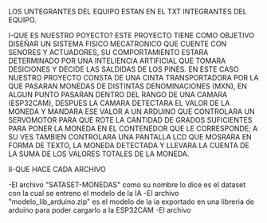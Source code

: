 LOS UNTEGRANTES DEL EQUIPO ESTAN EN EL TXT INTEGRANTES DEL EQUIPO.

I-QUE ES NUESTRO POYECTO?
ESTE PROYECTO TIENE COMO OBJETIVO DISEÑAR UN SISTEMA FISICO MECATRONICO QUE CUENTE CON SENORES Y ACTUADORES, SU COMPORTAMIENTO ESTARA DETERMINADO POR UNA INTELIENCIA ARTIFICIAL QUE TOMARA DESICIONES
Y DECIDE LAS SALDIDAS DE LOS PINES. EN ESTE CASO NUESTRO PROYECTO CONSTA DE UNA CINTA TRANSPORTADORA POR LA QUE PASARAN MONEDAS DE DISTINTAS DENOMINACIONES (MXN), EN ALGUN PUNTO PASARAN DENTRO DEL RANGO
DE UNA CAMARA (ESP32CAM), DESPUES LA CAMARA DETECTARA EL VALOR DE LA MONEDA Y MANDARA ESE VALOR A UN ARDUINO QUE CONTROLARA UN SERVOMOTOR PARA QUE ROTE LA CANTIDAD DE GRADOS SUFICIENTES PARA PONER LA 
MONEDA EN EL CONTENEDOR QUE LE CORRESPONDE; A SU VES TAMBIEN CONTROLARA UNA PANTALLA LCD QUE MOSRARA EN FORMA DE TEXTO, LA MONEDA DETECTADA Y LLEVARA LA CUENTA DE LA SUMA DE LOS VALORES TOTALES DE LA 
MONEDA.

II-QUE HACE CADA ARCHIVO 

-El archivo "SATASET-MONEDAS" como su nombre lo dice es el dataset con la cual se entreno el modelo de la IA
-El archivo "modelo_lib_arduino.zip" es el modelo de la ia exportado en una libreria de arduino para poder cargarlo a la ESP32CAM
-El archivo 


